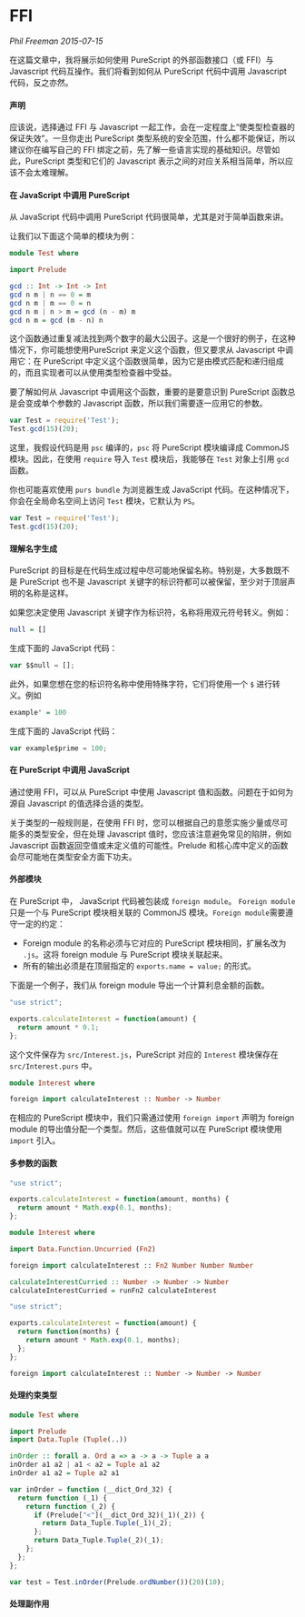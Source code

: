 # FFI

_Phil Freeman 2015-07-15_

在这篇文章中，我将展示如何使用 PureScript 的外部函数接口（或 FFI）与 Javascript 代码互操作。我们将看到如何从 PureScript 代码中调用 Javascript 代码，反之亦然。

#### 声明

应该说，选择通过 FFI 与 Javascript 一起工作，会在一定程度上“使类型检查器的保证失效”。一旦你走出 PureScript 类型系统的安全范围，什么都不能保证，所以建议你在编写自己的 FFI 绑定之前，先了解一些语言实现的基础知识。尽管如此，PureScript 类型和它们的 Javascript 表示之间的对应关系相当简单，所以应该不会太难理解。

#### 在 JavaScript 中调用 PureScript

从 JavaScript 代码中调用 PureScript 代码很简单，尤其是对于简单函数来讲。

让我们以下面这个简单的模块为例：

```purescript
module Test where

import Prelude

gcd :: Int -> Int -> Int
gcd n m | n == 0 = m
gcd n m | m == 0 = n
gcd n m | n > m = gcd (n - m) m
gcd n m = gcd (m - n) n
```

这个函数通过重复减法找到两个数字的最大公因子。这是一个很好的例子，在这种情况下，你可能想使用PureScript 来定义这个函数，但又要求从 Javascript 中调用它：在 PureScript 中定义这个函数很简单，因为它是由模式匹配和递归组成的，而且实现者可以从使用类型检查器中受益。

要了解如何从 Javascript 中调用这个函数，重要的是要意识到 PureScript 函数总是会变成单个参数的 Javascript 函数，所以我们需要逐一应用它的参数。

```javascript
var Test = require('Test');
Test.gcd(15)(20);
```

这里，我假设代码是用 `psc` 编译的，`psc` 将 PureScript 模块编译成 CommonJS 模块。因此，在使用 `require` 导入 `Test` 模块后，我能够在 `Test` 对象上引用 `gcd` 函数。

你也可能喜欢使用 `purs bundle` 为浏览器生成 JavaScript 代码。在这种情况下，你会在全局命名空间上访问 `Test` 模块，它默认为 `PS`。

```javascript
var Test = require('Test');
Test.gcd(15)(20);
```

#### 理解名字生成

PureScript 的目标是在代码生成过程中尽可能地保留名称。特别是，大多数既不是 PureScript 也不是 Javascript 关键字的标识符都可以被保留，至少对于顶层声明的名称是这样。

如果您决定使用 Javascript 关键字作为标识符，名称将用双元符号转义。例如：

```purescript
null = []
```

生成下面的 JavaScript 代码：

```javascript
var $$null = [];
```

此外，如果您想在您的标识符名称中使用特殊字符，它们将使用一个 `$` 进行转义。例如

```purescript
example' = 100
```

生成下面的 JavaScript 代码：

```javascript
var example$prime = 100;
```

#### 在 PureScript 中调用 JavaScript

通过使用 FFI，可以从 PureScript 中使用 Javascript 值和函数。问题在于如何为源自 Javascript 的值选择合适的类型。

关于类型的一般规则是，在使用 FFI 时，您可以根据自己的意愿实施少量或尽可能多的类型安全，但在处理 Javascript 值时，您应该注意避免常见的陷阱，例如 Javascript 函数返回空值或未定义值的可能性。Prelude 和核心库中定义的函数会尽可能地在类型安全方面下功夫。

#### 外部模块

在 PureScript 中， JavaScript 代码被包装成 `foreign module`。 `Foreign module` 只是一个与 PureScript 模块相关联的 CommonJS 模块。`Foreign module`需要遵守一定的约定：

- Foreign module 的名称必须与它对应的 PureScript 模块相同，扩展名改为 `.js`。这将 foreign module 与 PureScript 模块关联起来。
- 所有的输出必须是在顶层指定的 `exports.name = value;` 的形式。

下面是一个例子，我们从 foreign module 导出一个计算利息金额的函数。

```javascript
"use strict";

exports.calculateInterest = function(amount) {
  return amount * 0.1;
};
```

这个文件保存为 `src/Interest.js`，PureScript 对应的 `Interest` 模块保存在 `src/Interest.purs` 中。

```purescript
module Interest where

foreign import calculateInterest :: Number -> Number
```

在相应的 PureScript 模块中，我们只需通过使用 `foreign import` 声明为 foreign module 的导出值分配一个类型。然后，这些值就可以在 PureScript 模块使用 `import` 引入。

#### 多参数的函数

```javascript
"use strict";

exports.calculateInterest = function(amount, months) {
  return amount * Math.exp(0.1, months);
};
```

```purescript
module Interest where

import Data.Function.Uncurried (Fn2)

foreign import calculateInterest :: Fn2 Number Number Number
```

```purescript
calculateInterestCurried :: Number -> Number -> Number
calculateInterestCurried = runFn2 calculateInterest
```

```javascript
"use strict";

exports.calculateInterest = function(amount) {
  return function(months) {
    return amount * Math.exp(0.1, months);
  };
};
```

```purescript
foreign import calculateInterest :: Number -> Number -> Number
```

#### 处理约束类型

```purescript
module Test where

import Prelude
import Data.Tuple (Tuple(..))

inOrder :: forall a. Ord a => a -> a -> Tuple a a
inOrder a1 a2 | a1 < a2 = Tuple a1 a2
inOrder a1 a2 = Tuple a2 a1
```

```javascript
var inOrder = function (__dict_Ord_32) {
  return function (_1) {
    return function (_2) {
      if (Prelude["<"](__dict_Ord_32)(_1)(_2)) {
        return Data_Tuple.Tuple(_1)(_2);
      };
      return Data_Tuple.Tuple(_2)(_1);
    };
  };
};
```

```javascript
var test = Test.inOrder(Prelude.ordNumber())(20)(10);
```

#### 处理副作用

